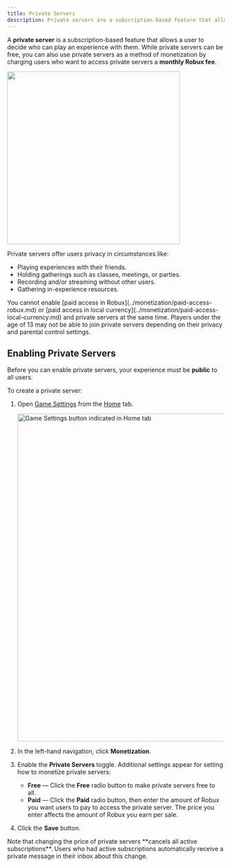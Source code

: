 ```yaml
---
title: Private Servers
description: Private servers are a subscription-based feature that allows users to decide who can play an experience with them.
---
```


A **private server** is a subscription-based feature that allows a user to decide who can play an experience with them. While private servers can be free, you can also use private servers as a method of monetization by charging users who want to access private servers a **monthly Robux fee**.

<img src="../../assets/monetization/private-servers/Example-Purchase-Dialog.png" width="400" />

Private servers offer users privacy in circumstances like:

- Playing experiences with their friends.
- Holding gatherings such as classes, meetings, or parties.
- Recording and/or streaming without other users.
- Gathering in-experience resources.

<Alert severity="warning">
You cannot enable [paid access in Robux](../monetization/paid-access-robux.md) or [paid access in local currency](../monetization/paid-access-local-currency.md) and private servers at the same time.
</Alert>

<Alert severity="warning">
Players under the age of 13 may not be able to join private servers depending on their privacy and parental control settings.
</Alert>

## Enabling Private Servers

Before you can enable private servers, your experience must be **public** to all users.

To create a private server:

1. Open [Game Settings](../../studio/game-settings.md) from the [Home](../../studio/home-tab.md) tab.

   <img src="../../assets/studio/general/Home-Tab-Game-Settings.png" width="760" alt="Game Settings button indicated in Home tab" />

1. In the left-hand navigation, click **Monetization**.
1. Enable the **Private Servers** toggle. Additional settings appear for setting how to monetize private servers:

   - **Free** &mdash; Click the **Free** radio button to make private servers free to all.
   - **Paid** &mdash; Click the **Paid** radio button, then enter the amount of Robux you want users to pay to access the private server. The price you enter affects the amount of Robux you earn per sale.

1. Click the **Save** button.

<Alert severity="warning">
Note that changing the price of private servers **cancels all active subscriptions**. Users who had active subscriptions automatically receive a private message in their inbox about this change.
</Alert>

